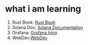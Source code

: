 # what i am learning

1. Rust Book: [Rust Book](https://doc.rust-lang.org/book/)  
2. Solana Doc: [Solana Documentation](https://solana.com/doc)
3. Grafana:  [Grafana Intro](http://youtube.com/watch?v=7z5FwdfL7v4)
4. WebDev:[WebDev](https://www.youtube.com/playlist?list=PLu0W_9lII9agq5TrH9XLIKQvv0iaF2X3w)